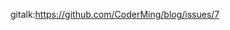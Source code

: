 gitalk:https://github.com/CoderMing/blog/issues/7











































































































